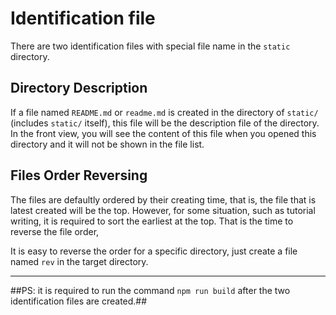 # Identification file

There are two identification files with special file name in the ``static`` directory.

## Directory Description

If a file named ``README.md`` or ``readme.md`` is created in the directory of ``static/`` (includes ``static/`` itself), this file will be the description file of the directory. In the front view, you will see the content of this file when you opened this directory and it will not be shown in the file list.

## Files Order Reversing

The files are defaultly ordered by their creating time, that is, the file that is latest created will be the top. However, for some situation, such as tutorial writing, it is required to sort the earliest at the top. That is the time to reverse the file order,

It is easy to reverse the order for a specific directory, just create a file named ``rev`` in the target directory.

- - -

##PS: it is required to run the command ``npm run build`` after the two identification files are created.##
